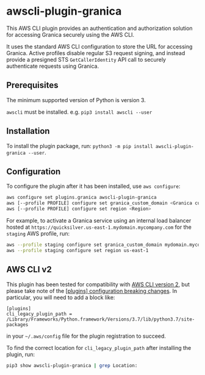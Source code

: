 # awscli-plugin-granica

This AWS CLI plugin provides an authentication and authorization solution for accessing Granica securely using the AWS CLI.

It uses the standard AWS CLI configuration to store the URL for accessing Granica. Active profiles disable regular S3 request signing, and instead provide a presigned STS `GetCallerIdentity` API call to securely authenticate requests using Granica.

## Prerequisites

The minimum supported version of Python is version 3.

`awscli` must be installed. e.g. `pip3 install awscli --user`

## Installation

To install the plugin package, run: `python3 -m pip install awscli-plugin-granica --user`.

## Configuration

To configure the plugin after it has been installed, use `aws configure`:

```bash
aws configure set plugins.granica awscli-plugin-granica
aws [--profile PROFILE] configure set granica_custom_domain <Granica custom domain>
aws [--profile PROFILE] configure set region <Region>
```

For example, to activate a Granica service using an internal load balancer hosted at `https://quicksilver.us-east-1.mydomain.mycompany.com` for the `staging` AWS profile, run:
```bash
aws --profile staging configure set granica_custom_domain mydomain.mycompany.com
aws --profile staging configure set region us-east-1
```

## AWS CLI v2

This plugin has been tested for compatibility with [AWS CLI version 2](https://docs.aws.amazon.com/cli/latest/userguide/install-cliv2.html), but please take note of the [[plugins] configuration breaking changes](https://docs.aws.amazon.com/cli/latest/userguide/cliv2-migration.html#cliv2-migration-profile-plugins). In particular, you will need to add a block like:

```
[plugins]
cli_legacy_plugin_path = /Library/Frameworks/Python.framework/Versions/3.7/lib/python3.7/site-packages
```

in your `~/.aws/config` file for the plugin registration to succeed.

To find the correct location for `cli_legacy_plugin_path` after installing the plugin, run:

```bash
pip3 show awscli-plugin-granica | grep Location:
```
